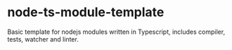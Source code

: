 # node-ts-module-template
Basic template for nodejs modules written in Typescript, includes compiler, tests, watcher and linter. 
